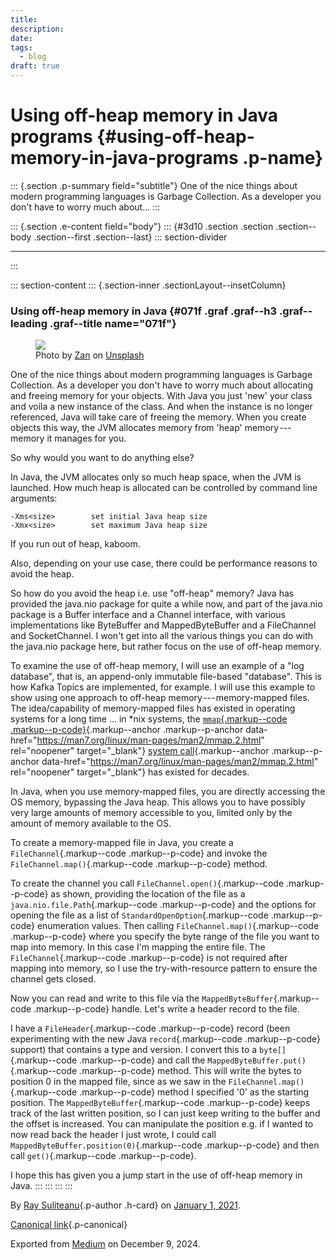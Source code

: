 ```yaml
---
title: 
description: 
date: 
tags:
  - blog
draft: true
---
```


<div>

# Using off-heap memory in Java programs {#using-off-heap-memory-in-java-programs .p-name}

</div>

::: {.section .p-summary field="subtitle"}
One of the nice things about modern programming languages is Garbage
Collection. As a developer you don't have to worry much about...
:::

::: {.section .e-content field="body"}
::: {#3d10 .section .section .section--body .section--first .section--last}
::: section-divider

------------------------------------------------------------------------
:::

::: section-content
::: {.section-inner .sectionLayout--insetColumn}
### Using off-heap memory in Java {#071f .graf .graf--h3 .graf--leading .graf--title name="071f"}

<figure id="330d" class="graf graf--figure graf-after--h3">
<img src="https://cdn-images-1.medium.com/max/800/0*sb-LVRHgi8YhllpD"
class="graf-image" data-image-id="0*sb-LVRHgi8YhllpD" data-width="6000"
data-height="4000" data-unsplash-photo-id="X_JsI_9Hl7o"
data-is-featured="true" />
<figcaption>Photo by <a
href="https://unsplash.com/@zanilic?utm_source=medium&amp;utm_medium=referral"
class="markup--anchor markup--figure-anchor"
data-href="https://unsplash.com/@zanilic?utm_source=medium&amp;utm_medium=referral"
rel="photo-creator noopener" target="_blank">Zan</a> on <a
href="https://unsplash.com?utm_source=medium&amp;utm_medium=referral"
class="markup--anchor markup--figure-anchor"
data-href="https://unsplash.com?utm_source=medium&amp;utm_medium=referral"
rel="photo-source noopener" target="_blank">Unsplash</a></figcaption>
</figure>

One of the nice things about modern programming languages is Garbage
Collection. As a developer you don't have to worry much about allocating
and freeing memory for your objects. With Java you just 'new' your class
and voila a new instance of the class. And when the instance is no
longer referenced, Java will take care of freeing the memory. When you
create objects this way, the JVM allocates memory from 'heap'
memory --- memory it manages for you.

So why would you want to do anything else?

In Java, the JVM allocates only so much heap space, when the JVM is
launched. How much heap is allocated can be controlled by command line
arguments:

``` {#9aca .graf .graf--pre .graf-after--p}
-Xms<size>        set initial Java heap size
-Xmx<size>        set maximum Java heap size
```

If you run out of heap, kaboom.

Also, depending on your use case, there could be performance reasons to
avoid the heap.

So how do you avoid the heap i.e. use "off-heap" memory? Java has
provided the java.nio package for quite a while now, and part of the
java.nio package is a Buffer interface and a Channel interface, with
various implementations like ByteBuffer and MappedByteBuffer and a
FileChannel and SocketChannel. I won't get into all the various things
you can do with the java.nio package here, but rather focus on the use
of off-heap memory.

To examine the use of off-heap memory, I will use an example of a "log
database", that is, an append-only immutable file-based "database". This
is how Kafka Topics are implemented, for example. I will use this
example to show using one approach to off-heap memory --- memory-mapped
files. The idea/capability of memory-mapped files has existed in
operating systems for a long time ... in \*nix systems, the
[`mmap`{.markup--code
.markup--p-code}](https://man7.org/linux/man-pages/man2/mmap.2.html){.markup--anchor
.markup--p-anchor
data-href="https://man7.org/linux/man-pages/man2/mmap.2.html"
rel="noopener" target="_blank"} [system
call](https://man7.org/linux/man-pages/man2/mmap.2.html){.markup--anchor
.markup--p-anchor
data-href="https://man7.org/linux/man-pages/man2/mmap.2.html"
rel="noopener" target="_blank"} has existed for decades.

In Java, when you use memory-mapped files, you are directly accessing
the OS memory, bypassing the Java heap. This allows you to have possibly
very large amounts of memory accessible to you, limited only by the
amount of memory available to the OS.

To create a memory-mapped file in Java, you create a
`FileChannel`{.markup--code .markup--p-code} and invoke the
`FileChannel.map()`{.markup--code .markup--p-code} method.

<figure id="438f" class="graf graf--figure graf--iframe graf-after--p">

</figure>

To create the channel you call `FileChannel.open()`{.markup--code
.markup--p-code} as shown, providing the location of the file as a
`java.nio.file.Path`{.markup--code .markup--p-code} and the options for
opening the file as a list of `StandardOpenOption`{.markup--code
.markup--p-code} enumeration values. Then calling
`FileChannel.map()`{.markup--code .markup--p-code} where you specify the
byte range of the file you want to map into memory. In this case I'm
mapping the entire file. The `FileChannel`{.markup--code
.markup--p-code} is not required after mapping into memory, so I use the
try-with-resource pattern to ensure the channel gets closed.

Now you can read and write to this file via the
`MappedByteBuffer`{.markup--code .markup--p-code} handle. Let's write a
header record to the file.

<figure id="6b00" class="graf graf--figure graf--iframe graf-after--p">

</figure>

I have a `FileHeader`{.markup--code .markup--p-code} record (been
experimenting with the new Java `record`{.markup--code .markup--p-code}
support) that contains a type and version. I convert this to a
`byte[]`{.markup--code .markup--p-code} and call the
`MappedByteBuffer.put()`{.markup--code .markup--p-code} method. This
will write the bytes to position 0 in the mapped file, since as we saw
in the `FileChannel.map()`{.markup--code .markup--p-code} method I
specified '0' as the starting position. The
`MappedByteBuffer`{.markup--code .markup--p-code} keeps track of the
last written position, so I can just keep writing to the buffer and the
offset is increased. You can manipulate the position e.g. if I wanted to
now read back the header I just wrote, I could call
`MappedByteBuffer.position(0)`{.markup--code .markup--p-code} and then
call `get()`{.markup--code .markup--p-code}.

<figure id="1afd" class="graf graf--figure graf--iframe graf-after--p">

</figure>

I hope this has given you a jump start in the use of off-heap memory in
Java.
:::
:::
:::
:::

By [Ray Suliteanu](https://medium.com/@raysuliteanu){.p-author .h-card}
on [January 1, 2021](https://medium.com/p/de4fb3e7683f).

[Canonical
link](https://medium.com/@raysuliteanu/using-off-heap-memory-in-java-programs-de4fb3e7683f){.p-canonical}

Exported from [Medium](https://medium.com) on December 9, 2024.

